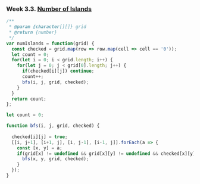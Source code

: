 ### Week 3.3. [Number of Islands](https://leetcode.com/explore/featured/card/30-day-leetcoding-challenge/530/week-3/3302/)
```javascript
/**
 * @param {character[][]} grid
 * @return {number}
 */
var numIslands = function(grid) {
  const checked = grid.map(row => row.map(cell => cell == '0'));
  let count = 0;
  for(let i = 0; i < grid.length; i++) {
    for(let j = 0; j < grid[0].length; j++) {
      if(checked[i][j]) continue;
      count++;
      bfs(i, j, grid, checked);
    }
  }
  return count;
};

let count = 0;

function bfs(i, j, grid, checked) {
  
  checked[i][j] = true;
  [[i, j+1], [i+1, j], [i, j-1], [i-1, j]].forEach(a => {
    const [x, y] = a;
    if(grid[x] != undefined && grid[x][y] != undefined && checked[x][y] == false) {
      bfs(x, y, grid, checked);
    }
  });
}
```
